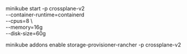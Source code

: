 minikube start -p crossplane-v2 \
  --container-runtime=containerd \
  --cpus=8 \       
  --memory=16g \
  --disk-size=60g


minikube addons enable storage-provisioner-rancher -p crossplane-v2  